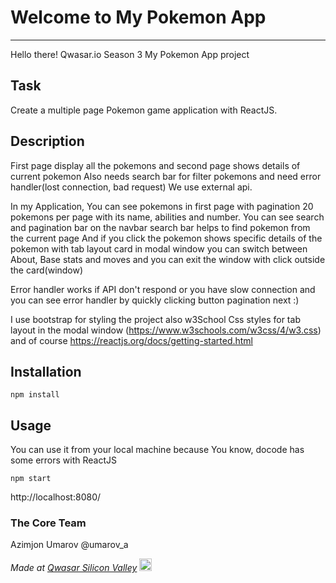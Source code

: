 # Welcome to My Pokemon App
***
Hello there!
Qwasar.io Season 3 My Pokemon App project

## Task
Create a multiple page Pokemon game application with ReactJS.

## Description
First page display all the pokemons and second page shows details of current pokemon
Also needs search bar for filter pokemons and need error handler(lost connection, bad request)
We use external api.

In my Application,
You can see pokemons in first page with pagination  20 pokemons per page
with its name,  abilities and number.
You can see search and pagination bar on the navbar
search bar helps to find pokemon from the current page
And if you click the pokemon shows specific details of the pokemon with tab layout card in modal window
you can switch between About, Base stats and moves
and you can exit the window with click outside the card(window)

Error handler works if API don't respond or you have slow connection and you can see error handler by quickly clicking button pagination next :)

I use bootstrap for styling the project also w3School Css styles for tab layout in the modal window (https://www.w3schools.com/w3css/4/w3.css)
and of course https://reactjs.org/docs/getting-started.html

## Installation
```
npm install
```

## Usage
You can use it from your local machine because You know, docode has some errors with ReactJS

```
npm start
```
http://localhost:8080/


### The Core Team
Azimjon Umarov
@umarov_a

<span><i>Made at <a href='https://qwasar.io'>Qwasar Silicon Valley</a></i></span>
<span><img alt='Qwasar Silicon Valley Logo' src='https://storage.googleapis.com/qwasar-public/qwasar-logo_50x50.png' width='20px'></span>
